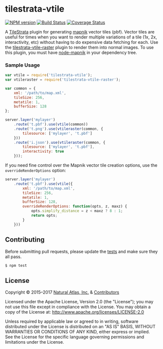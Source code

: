 # tilestrata-vtile
[![NPM version](http://img.shields.io/npm/v/tilestrata-vtile.svg?style=flat)](https://www.npmjs.org/package/tilestrata-vtile)
[![Build Status](http://img.shields.io/travis/naturalatlas/tilestrata-vtile/master.svg?style=flat)](https://travis-ci.org/naturalatlas/tilestrata-vtile)
[![Coverage Status](http://img.shields.io/codecov/c/github/naturalatlas/tilestrata-vtile/master.svg?style=flat)](https://codecov.io/github/naturalatlas/tilestrata-vtile)

A [TileStrata](https://github.com/naturalatlas/tilestrata) plugin for generating [mapnik](http://mapnik.org/) vector tiles (pbf). Vector tiles are useful for times when you want to render multiple variations of a tile (1x, 2x, interactivity, etc) without having to do expensive data fetching for each. Use the [tilestrata-vtile-raster](https://github.com/naturalatlas/tilestrata-vtile-raster) plugin to render them into normal images. To use this plugin, you must have [node-mapnik](https://github.com/mapnik/node-mapnik) in your dependency tree.

### Sample Usage

```js
var vtile = require('tilestrata-vtile');
var vtileraster = require('tilestrata-vtile-raster');

var common = {
    xml: '/path/to/map.xml',
    tileSize: 256,
    metatile: 1,
    bufferSize: 128
};

server.layer('mylayer')
    .route('t.pbf').use(vtile(common))
    .route('t.png').use(vtileraster(common, {
        tilesource: ['mylayer', 't.pbf']
    }))
    .route('i.json').use(vtileraster(common, {
        tilesource: ['mylayer', 't.pbf'],
        interactivity: true
    }));
```

If you need fine control over the Mapnik vector tile creation options, use the `overrideRenderOptions` option:

```js
server.layer('mylayer')
    .route('t.pbf').use(vtile({
        xml: '/path/to/map.xml',
        tileSize: 256,
        metatile: 1,
        bufferSize: 128,
        overrideRenderOptions: function(opts, z, maxz) {
            opts.simplify_distance = z < maxz ? 8 : 1;
            return opts;
        }
    }))
```

## Contributing

Before submitting pull requests, please update the [tests](test) and make sure they all pass.

```sh
$ npm test
```

## License

Copyright &copy; 2015–2017 [Natural Atlas, Inc.](https://github.com/naturalatlas) & [Contributors](https://github.com/naturalatlas/tilestrata-vtile/graphs/contributors)

Licensed under the Apache License, Version 2.0 (the "License"); you may not use this file except in compliance with the License. You may obtain a copy of the License at: http://www.apache.org/licenses/LICENSE-2.0

Unless required by applicable law or agreed to in writing, software distributed under the License is distributed on an "AS IS" BASIS, WITHOUT WARRANTIES OR CONDITIONS OF ANY KIND, either express or implied. See the License for the specific language governing permissions and limitations under the License.
